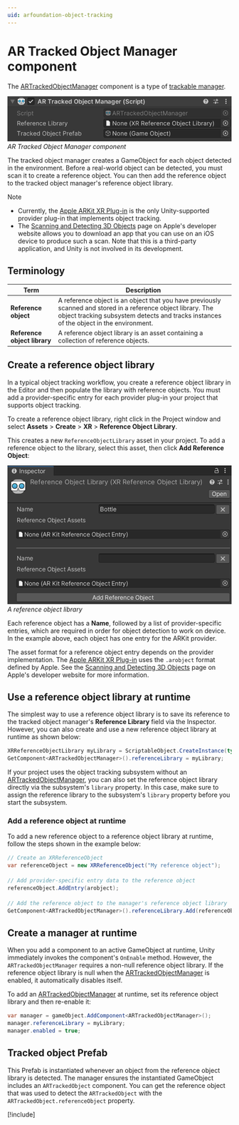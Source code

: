 ```yaml
---
uid: arfoundation-object-tracking
---
```

# AR Tracked Object Manager component

The [ARTrackedObjectManager](xref:UnityEngine.XR.ARFoundation.ARTrackedObjectManager) component is a type of [trackable manager](xref:arfoundation-managers#trackables-and-trackable-managers).

![AR Tracked Object Manager component](../images/ar-tracked-object-manager.png)<br/>*AR Tracked Object Manager component*

The tracked object manager creates a GameObject for each object detected in the environment. Before a real-world object can be detected, you must scan it to create a reference object. You can then add the reference object to the tracked object manager's reference object library.

> [!NOTE]
> * Currently, the [Apple ARKit XR Plug-in](xref:arkit-object-tracking) is the only Unity-supported provider plug-in that implements object tracking. 
> * The [Scanning and Detecting 3D Objects](https://developer.apple.com/documentation/arkit/scanning_and_detecting_3d_objects) page on Apple's developer website allows you to download an app that you can use on an iOS device to produce such a scan. Note that this is a third-party application, and Unity is not involved in its development.

## Terminology

|**Term**|**Description**|
|--------|---------------|
|**Reference object**|A reference object is an object that you have previously scanned and stored in a reference object library. The object tracking subsystem detects and tracks instances of the object in the environment.|
|**Reference object library**|A reference object library is an asset containing a collection of reference objects.|

## Create a reference object library

In a typical object tracking workflow, you create a reference object library in the Editor and then populate the library with reference objects. You must add a provider-specific entry for each provider plug-in your project that supports object tracking. 

To create a reference object library, right click in the Project window and select **Assets** &gt; **Create** &gt; **XR** &gt; **Reference Object Library**.

This creates a new `ReferenceObjectLibrary` asset in your project. To add a reference object to the library, select this asset, then click **Add Reference Object**:

![A reference object library](../images/reference-object-library-inspector.png "A reference object library")<br/>*A reference object library*

Each reference object has a **Name**, followed by a list of provider-specific entries, which are required in order for object detection to work on device. In the example above, each object has one entry for the ARKit provider. 

The asset format for a reference object entry depends on the provider implementation. The [Apple ARKit XR Plug-in](xref:arkit-object-tracking) uses the `.arobject` format defined by Apple. See the [Scanning and Detecting 3D Objects](https://developer.apple.com/documentation/arkit/scanning_and_detecting_3d_objects) page on Apple's developer website for more information.

## Use a reference object library at runtime

The simplest way to use a reference object library is to save its reference to the tracked object manager's **Reference Library** field via the Inspector. However, you can also create and use a new reference object library at runtime as shown below:

```csharp
XRReferenceObjectLibrary myLibrary = ScriptableObject.CreateInstance(typeof(XRReferenceObjectLibrary));
GetComponent<ARTrackedObjectManager>().referenceLibrary = myLibrary;
```

If your project uses the object tracking subsystem without an [ARTrackedObjectManager](xref:UnityEngine.XR.ARFoundation.ARTrackedObjectManager), you can also set the reference object library directly via the subsystem's `library` property. In this case, make sure to assign the reference library to the subsystem's `library` property before you start the subsystem.

### Add a reference object at runtime

To add a new reference object to a reference object library at runtime, follow the steps shown in the example below:

```csharp
// Create an XRReferenceObject
var referenceObject = new XRReferenceObject("My reference object");

// Add provider-specific entry data to the reference object
referenceObject.AddEntry(arobject);

// Add the reference object to the manager's reference object library
GetComponent<ARTrackedObjectManager>().referenceLibrary.Add(referenceObject);
```

## Create a manager at runtime

When you add a component to an active GameObject at runtime, Unity immediately invokes the component's `OnEnable` method. However, the `ARTrackedObjectManager` requires a non-null reference object library. If the reference object library is null when the [ARTrackedObjectManager](xref:UnityEngine.XR.ARFoundation.ARTrackedObjectManager) is enabled, it automatically disables itself.

To add an [ARTrackedObjectManager](xref:UnityEngine.XR.ARFoundation.ARTrackedObjectManager) at runtime, set its reference object library and then re-enable it:

```csharp
var manager = gameObject.AddComponent<ARTrackedObjectManager>();
manager.referenceLibrary = myLibrary;
manager.enabled = true;
```

## Tracked object Prefab

This Prefab is instantiated whenever an object from the reference object library is detected. The manager ensures the instantiated GameObject includes an `ARTrackedObject` component. You can get the reference object that was used to detect the `ARTrackedObject` with the `ARTrackedObject.referenceObject` property.

[!include[](../snippets/apple-arkit-trademark.md)]
